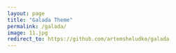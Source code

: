 ```yaml
---
layout: page
title: "Galada Theme"
permalink: /galada/
image: 11.jpg
redirect_to: https://github.com/artemsheludko/galada
---
```

